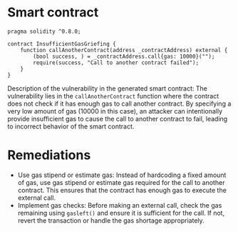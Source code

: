 # Smart contract

```solidity
pragma solidity ^0.8.0;

contract InsufficientGasGriefing {
    function callAnotherContract(address _contractAddress) external {
        (bool success, ) = _contractAddress.call{gas: 10000}("");
        require(success, "Call to another contract failed");
    }
}
```

Description of the vulnerability in the generated smart contract:
The vulnerability lies in the `callAnotherContract` function where the contract does not check if it has enough gas to call another contract. By specifying a very low amount of gas (10000 in this case), an attacker can intentionally provide insufficient gas to cause the call to another contract to fail, leading to incorrect behavior of the smart contract.

# Remediations

- Use gas stipend or estimate gas: Instead of hardcoding a fixed amount of gas, use gas stipend or estimate gas required for the call to another contract. This ensures that the contract has enough gas to execute the external call.
- Implement gas checks: Before making an external call, check the gas remaining using `gasleft()` and ensure it is sufficient for the call. If not, revert the transaction or handle the gas shortage appropriately.